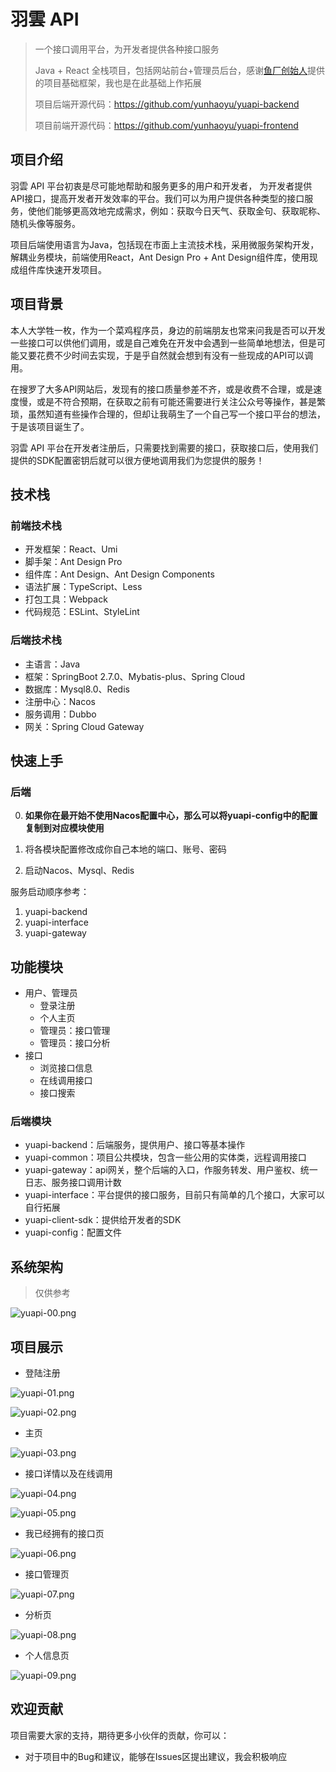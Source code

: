 # 羽雲 API

> 一个接口调用平台，为开发者提供各种接口服务
>
> Java + React 全栈项目，包括网站前台+管理员后台，感谢[鱼厂创始人](https://github.com/liyupi)提供的项目基础框架，我也是在此基础上作拓展
>
> 项目后端开源代码：https://github.com/yunhaoyu/yuapi-backend
>
> 项目前端开源代码：https://github.com/yunhaoyu/yuapi-frontend

## 项目介绍

羽雲 API 平台初衷是尽可能地帮助和服务更多的用户和开发者， 为开发者提供API接口，提高开发者开发效率的平台。我们可以为用户提供各种类型的接口服务，使他们能够更高效地完成需求，例如：获取今日天气、获取金句、获取昵称、随机头像等服务。

项目后端使用语言为Java，包括现在市面上主流技术栈，采用微服务架构开发，解耦业务模块，前端使用React，Ant Design Pro + Ant Design组件库，使用现成组件库快速开发项目。

## 项目背景

本人大学牲一枚，作为一个菜鸡程序员，身边的前端朋友也常来问我是否可以开发一些接口可以供他们调用，或是自己难免在开发中会遇到一些简单地想法，但是可能又要花费不少时间去实现，于是乎自然就会想到有没有一些现成的API可以调用。

在搜罗了大多API网站后，发现有的接口质量参差不齐，或是收费不合理，或是速度慢，或是不符合预期，在获取之前有可能还需要进行关注公众号等操作，甚是繁琐，虽然知道有些操作合理的，但却让我萌生了一个自己写一个接口平台的想法，于是该项目诞生了。

羽雲 API 平台在开发者注册后，只需要找到需要的接口，获取接口后，使用我们提供的SDK配置密钥后就可以很方便地调用我们为您提供的服务！

## 技术栈

### 前端技术栈

- 开发框架：React、Umi
- 脚手架：Ant Design Pro
- 组件库：Ant Design、Ant Design Components
- 语法扩展：TypeScript、Less
- 打包工具：Webpack
- 代码规范：ESLint、StyleLint

### 后端技术栈

* 主语言：Java
* 框架：SpringBoot 2.7.0、Mybatis-plus、Spring Cloud
* 数据库：Mysql8.0、Redis
* 注册中心：Nacos
* 服务调用：Dubbo
* 网关：Spring Cloud  Gateway

## 快速上手

### 后端

0. **如果你在最开始不使用Nacos配置中心，那么可以将yuapi-config中的配置复制到对应模块使用**

1. 将各模块配置修改成你自己本地的端口、账号、密码

2. 启动Nacos、Mysql、Redis

服务启动顺序参考：

1. yuapi-backend
2. yuapi-interface
5. yuapi-gateway

## 功能模块

- 用户、管理员
  - 登录注册
  - 个人主页
  - 管理员：接口管理
  - 管理员：接口分析
- 接口
  - 浏览接口信息
  - 在线调用接口
  - 接口搜索



### 后端模块

* yuapi-backend：后端服务，提供用户、接口等基本操作
* yuapi-common：项目公共模块，包含一些公用的实体类，远程调用接口
* yuapi-gateway：api网关，整个后端的入口，作服务转发、用户鉴权、统一日志、服务接口调用计数
* yuapi-interface：平台提供的接口服务，目前只有简单的几个接口，大家可以自行拓展
* yuapi-client-sdk：提供给开发者的SDK
* yuapi-config：配置文件

## 系统架构

> 仅供参考

![yuapi-00.png](img/yuapi-00.png)

## 项目展示

* 登陆注册

![yuapi-01.png](img/yuapi-01.png)

![yuapi-02.png](img/yuapi-02.png)



* 主页

![yuapi-03.png](img/yuapi-03.png)



* 接口详情以及在线调用

![yuapi-04.png](img/yuapi-04.png)

![yuapi-05.png](img/yuapi-05.png)



* 我已经拥有的接口页

![yuapi-06.png](img/yuapi-06.png)



* 接口管理页

![yuapi-07.png](img/yuapi-07.png)



* 分析页

![yuapi-08.png](img/yuapi-08.png)

* 个人信息页

![yuapi-09.png](img/yuapi-09.png)

## 欢迎贡献

项目需要大家的支持，期待更多小伙伴的贡献，你可以：

* 对于项目中的Bug和建议，能够在Issues区提出建议，我会积极响应

